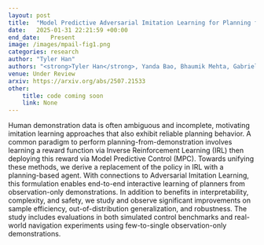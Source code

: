 ```yaml
---
layout: post
title:  "Model Predictive Adversarial Imitation Learning for Planning from Observation"
date:   2025-01-31 22:21:59 +00:00
end_date:   Present
image: /images/mpail-fig1.png
categories: research
author: "Tyler Han"
authors: "<strong>Tyler Han</strong>, Yanda Bao, Bhaumik Mehta, Gabriel Guo, Anubhav Vishwakarma, Emily Kang, Sanghun Jung, Rosario Scalise, Jason Zhou, Bryan Xu, Byron Boots"
venue: Under Review
arxiv: https://arxiv.org/abs/2507.21533
other:
    title: code coming soon
    link: None
---
```

Human demonstration data is often ambiguous and incomplete, motivating imitation learning approaches that also exhibit reliable planning behavior. A common paradigm to perform planning-from-demonstration involves learning a reward function via Inverse Reinforcement Learning (IRL) then deploying this reward via Model Predictive Control (MPC). Towards unifying these methods, we derive a replacement of the policy in IRL with a planning-based agent. With connections to Adversarial Imitation Learning, this formulation enables end-to-end interactive learning of planners from observation-only demonstrations.
In addition to benefits in interpretability, complexity, and safety, 
we study and observe significant improvements on sample efficiency, out-of-distribution generalization, and robustness.
The study includes evaluations in both simulated control benchmarks and
real-world navigation experiments using few-to-single observation-only demonstrations.
